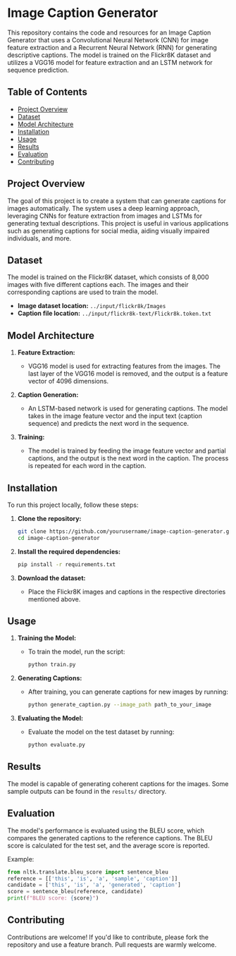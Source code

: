 # Image Caption Generator
This repository contains the code and resources for an Image Caption Generator that uses a Convolutional Neural Network (CNN) for image feature extraction and a Recurrent Neural Network (RNN) for generating descriptive captions. The model is trained on the Flickr8K dataset and utilizes a VGG16 model for feature extraction and an LSTM network for sequence prediction.

## Table of Contents

- [Project Overview](#project-overview)
- [Dataset](#dataset)
- [Model Architecture](#model-architecture)
- [Installation](#installation)
- [Usage](#usage)
- [Results](#results)
- [Evaluation](#evaluation)
- [Contributing](#contributing)

## Project Overview

The goal of this project is to create a system that can generate captions for images automatically. The system uses a deep learning approach, leveraging CNNs for feature extraction from images and LSTMs for generating textual descriptions. This project is useful in various applications such as generating captions for social media, aiding visually impaired individuals, and more.

## Dataset

The model is trained on the Flickr8K dataset, which consists of 8,000 images with five different captions each. The images and their corresponding captions are used to train the model.

- **Image dataset location:** `../input/flickr8k/Images`
- **Caption file location:** `../input/flickr8k-text/Flickr8k.token.txt`

## Model Architecture

1. **Feature Extraction:**  
   - VGG16 model is used for extracting features from the images. The last layer of the VGG16 model is removed, and the output is a feature vector of 4096 dimensions.
   
2. **Caption Generation:**  
   - An LSTM-based network is used for generating captions. The model takes in the image feature vector and the input text (caption sequence) and predicts the next word in the sequence.

3. **Training:**  
   - The model is trained by feeding the image feature vector and partial captions, and the output is the next word in the caption. The process is repeated for each word in the caption.

## Installation

To run this project locally, follow these steps:

1. **Clone the repository:**
   ```bash
   git clone https://github.com/yourusername/image-caption-generator.git
   cd image-caption-generator
   ```

2. **Install the required dependencies:**
   ```bash
   pip install -r requirements.txt
   ```

3. **Download the dataset:**
   - Place the Flickr8K images and captions in the respective directories mentioned above.

## Usage

1. **Training the Model:**
   - To train the model, run the script:
     ```bash
     python train.py
     ```

2. **Generating Captions:**
   - After training, you can generate captions for new images by running:
     ```bash
     python generate_caption.py --image_path path_to_your_image
     ```

3. **Evaluating the Model:**
   - Evaluate the model on the test dataset by running:
     ```bash
     python evaluate.py
     ```

## Results

The model is capable of generating coherent captions for the images. Some sample outputs can be found in the `results/` directory. 

## Evaluation

The model's performance is evaluated using the BLEU score, which compares the generated captions to the reference captions. The BLEU score is calculated for the test set, and the average score is reported.

Example:
```python
from nltk.translate.bleu_score import sentence_bleu
reference = [['this', 'is', 'a', 'sample', 'caption']]
candidate = ['this', 'is', 'a', 'generated', 'caption']
score = sentence_bleu(reference, candidate)
print(f"BLEU score: {score}")
```

## Contributing

Contributions are welcome! If you'd like to contribute, please fork the repository and use a feature branch. Pull requests are warmly welcome.
